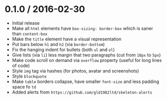 0.1.0 / 2016-02-30
==================

- Initial release
- Make all `html` elements have `box-sizing: border-box` which is saner than `content-box`
- Make the `title` element have a visual representation
- Put bars below `h1` and `h2` (via `border-bottom`)
- Fix the hanging indent for bullets (both `ul` and `ol`)
- Give lists (via `li`) less margin that two paragraphs (cut from `10px` to `5px`)
- Make code scroll on demand via `overflow` property (useful for long lines of code)
- Style `img` tag via hashes (for photos, avatar and screenshots)
- Style `blockquote`
- Make `table` borders collapse, have smaller `font-size` and less padding space fo `td`
- Added alerts from `https://github.com/gld1982ltd/skeleton-alerts`
